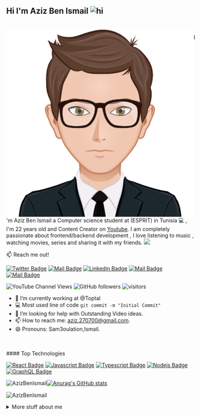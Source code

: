 ## Hi I'm Aziz Ben Ismail <img src="https://user-images.githubusercontent.com/1303154/88677602-1635ba80-d120-11ea-84d8-d263ba5fc3c0.gif" width="28px" alt="hi">
<br>
  <img title="My Avatar" align="left" src="Aziz.png"  width="500px" alt="hi" >



I'm Aziz Ben Ismail a Computer science student at (ESPRIT) in Tunisia 💻 , I'm 22 years old and 
Content Creator on [Youtube](https://www.youtube.com/c/AzizBenIsmail).
I am completely passionate about frontend/backend development , I love listening to music , watching movies, series and sharing it with my friends.
<img height ="20" src= "https://camo.githubusercontent.com/6ba7b982e69849c28d40e15131d5557cd65455a6/68747470733a2f2f6d656469612e67697068792e636f6d2f6d656469612f4c6e516a7057614f4e386e68723231764e572f67697068792e676966" />


:mailbox: Reach me out!

[![Twitter Badge](https://img.shields.io/badge/-@Benismail-1ca0f1?style=flat&labelColor=1ca0f1&logo=twitter&logoColor=white&link=https://twitter.com/BenIsmalAziz1?s=07)](https://twitter.com/BenIsmalAziz1?s=07) [![Mail Badge](https://img.shields.io/badge/-Sam3oulation-e74c3c?style=flat&labelColor=e74c3c&logo=youtube&logoColor=white)](https://www.youtube.com/c/AzizBenIsmail) [![Linkedin Badge](https://img.shields.io/badge/-AzizBenIsmail-0e76a8?style=flat&labelColor=0e76a8&logo=linkedin&logoColor=white)](https://www.linkedin.com/in/aziz-ben-ismail-a111ba19a/) [![Mail Badge](https://img.shields.io/badge/-@Aziz-e84393?style=flat&labelColor=e84393&logo=instagram&logoColor=white)](https://www.instagram.com/azizbensmail/) [![Mail Badge](https://img.shields.io/badge/-Sam3oulation-c0392b?style=flat&labelColor=c0392b&logo=gmail&logoColor=white)](mailto:aziz.270700@gmail.com)

![YouTube Channel Views](https://img.shields.io/youtube/channel/views/UC7tdKHWp7O-hWY_vpd8qBUw?style=social) 
![GitHub followers](https://img.shields.io/github/followers/AzizBenIsmail?style=social)
![visitors](https://visitor-badge.glitch.me/badge?page_id=AzizBenIsmail.AzizBenIsmail)



<!-- TODO: Add last video link -->

- 🔭 I’m currently working at @Toptal
- :computer: Most used line of code `git commit -m "Initial Commit"`
- 🤔 I’m looking for help with Outstanding Video ideas.
- 📫 How to reach me: aziz.270700@gmail.com.
- 😄 Pronouns: Sam3oulation,Ismail.




<br />
<br />
#### Top Technologies

<!-- TODO: Make technologies links takes you to repositories -->

[![React Badge](https://img.shields.io/badge/-React-61DBFB?style=for-the-badge&labelColor=black&logo=react&logoColor=61DBFB)](#) [![Javascript Badge](https://img.shields.io/badge/-Javascript-F0DB4F?style=for-the-badge&labelColor=black&logo=javascript&logoColor=F0DB4F)](#) [![Typescript Badge](https://img.shields.io/badge/-Typescript-007acc?style=for-the-badge&labelColor=black&logo=typescript&logoColor=007acc)](#) [![Nodejs Badge](https://img.shields.io/badge/-Nodejs-3C873A?style=for-the-badge&labelColor=black&logo=node.js&logoColor=3C873A)](#) [![GraphQL Badge](https://img.shields.io/badge/-GraphQl-e535ab?style=for-the-badge&labelColor=black&logo=node.js&logoColor=e535ab)](#)

<p><img align="left" src="https://github-readme-stats.vercel.app/api/top-langs?username=AzizBenIsmail&show_icons=true&locale=en&layout=compact&theme=tokyonight" alt="AzizBenIsmail" /></p>

[![Anurag's GitHub stats](https://github-readme-stats.vercel.app/api?username=AzizBenIsmail&show_icons=true&theme=tokyonight)](https://github.com/AzizBenIsmail)

<p><img align="center" src="https://github-readme-streak-stats.herokuapp.com/?user=AzizBenIsmail&&theme=tokyonight" alt="AzizBenIsmail" /></p>

<details>
<summary>
  More stuff about me
</summary>

<br >

I love sharing knowledge and putting tutorials, courses and posts together for helping other developers, and tjat's why CoderOne Youtube Channel exists!

#### Top Langs
[![Top Langs](https://github-readme-stats.vercel.app/api/top-langs/?username=AzizBenIsmail&layout=compact)](https://github.com/AzizBenIsmail/github-readme-stats)


 [![trophy](https://github-profile-trophy.vercel.app/?username=AzizBenIsmail&row=2&column=3)](https://github.com/AzizBenIsmail/proj-parental-monitoring-system-2A21-G6)


<!--END_SECTION:waka-->

</details>


[reactplaylist]: https://www.youtube.com/watch?v=KxXXEL-k47Y&list=PLvXDmnBbOF7RnYiZvDwl2Pzcs2kfi10wd
[vscodetutorial]: https://www.youtube.com/watch?v=Bkie2ai8qeE&t=8s
[htmltutorial]: https://www.youtube.com/watch?v=VK6MXVxOsws&t=27s
[javascripttutorial]: https://www.youtube.com/watch?v=D-LHKvmX37E
